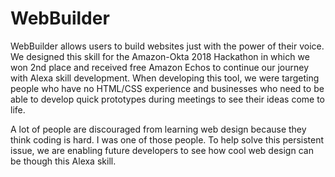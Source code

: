 # WebBuilder
WebBuilder allows users to build websites just with the power of their voice. We designed this skill for the Amazon-Okta 2018 Hackathon in which we won 2nd place and received free Amazon Echos to continue our journey with Alexa skill development. When developing this tool, we were targeting people who have no HTML/CSS experience and businesses who need to be able to develop quick prototypes during meetings to see their ideas come to life.

A lot of people are discouraged from learning web design because they think coding is hard. I was one of those people. To help solve this persistent issue, we are enabling future developers to see how cool web design can be though this Alexa skill.
